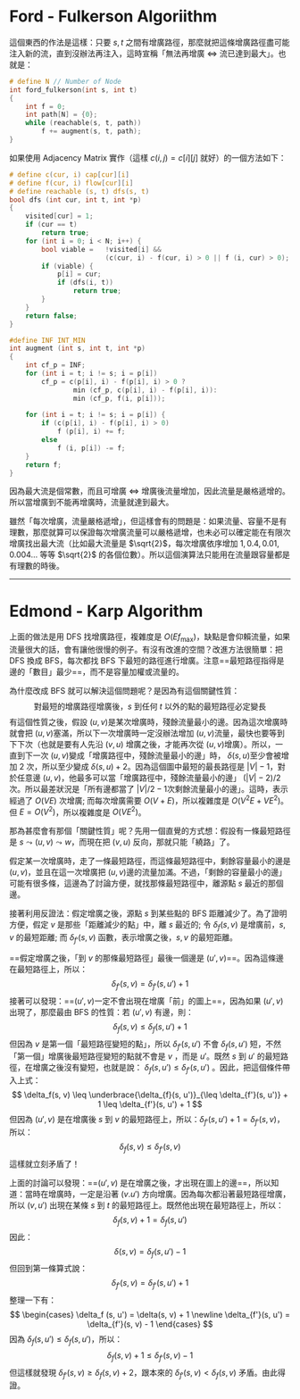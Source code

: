 # Ford - Fulkerson Algoriithm

這個東西的作法是這樣：只要 $s, t$ 之間有增廣路徑，那麼就把這條增廣路徑盡可能注入新的流，直到沒辦法再注入，這時宣稱「無法再增廣 $\iff$ 流已達到最大」。也就是：

```c
# define N // Number of Node
int ford_fulkerson(int s, int t)
{
    int f = 0;
    int path[N] = {0};
	while (reachable(s, t, path))
        f += augment(s, t, path);
}
```

如果使用 Adjacency Matrix 實作（這樣 $c(i, j) = c[i][j]$ 就好）的一個方法如下：

```c
# define c(cur, i) cap[cur][i]
# define f(cur, i) flow[cur][i]
# define reachable (s, t) dfs(s, t)
bool dfs (int cur, int t, int *p)
{
	visited[cur] = 1;
    if (cur == t)
        return true;
    for (int i = 0; i < N; i++) {
		bool viable = 	!visited[i] && 
            			(c(cur, i) - f(cur, i) > 0 || f (i, cur) > 0);
        if (viable) {
        	p[i] = cur;
            if (dfs(i, t))
                return true;
        }
    }
    return false;
}

#define INF INT_MIN
int augment (int s, int t, int *p)
{
    int cf_p = INF;
	for (int i = t; i != s; i = p[i])
        cf_p = c(p[i], i) - f(p[i], i) > 0 ? 
            	min (cf_p, c(p[i], i) - f(p[i], i)):
        		min (cf_p, f(i, p[i]));
    
    for (int i = t; i != s; i = p[i]) {
        if (c(p[i], i) - f(p[i], i) > 0)
            f (p[i], i) += f;
        else 
            f (i, p[i]) -= f;
    }
    return f;
}
```

因為最大流是個常數，而且可增廣 $\iff$ 增廣後流量增加，因此流量是嚴格遞增的。所以當增廣到不能再增廣時，流量就達到最大。

雖然「每次增廣，流量嚴格遞增」，但這樣會有的問題是：如果流量、容量不是有理數，那麼就算可以保證每次增廣流量可以嚴格遞增，也未必可以確定能在有限次增廣找出最大流（比如最大流量是 $\sqrt{2}$，每次增廣依序增加 $1, 0.4, 0.01, 0.004 \dots$ 等等 $\sqrt{2}$ 的各個位數）。所以這個演算法只能用在流量跟容量都是有理數的時後。

---

# Edmond - Karp Algorithm

上面的做法是用 DFS 找增廣路徑，複雜度是 $O(Ef_{\max})$，缺點是會仰賴流量，如果流量很大的話，會有讓他很慢的例子。有沒有改進的空間？改進方法很簡單：把 DFS 換成 BFS，每次都找 BFS 下最短的路徑進行增廣。注意==最短路徑指得是邊的「數目」最少==，而不是容量加權或流量的。

為什麼改成 BFS 就可以解決這個問題呢？是因為有這個關鍵性質：
$$
\text{對最短的增廣路徑增廣後，$s$ 到任何 $t$ 以外的點的最短路徑必定變長}
$$
有這個性質之後，假設 $(u, v)​$ 是某次增廣時，殘餘流量最小的邊。因為這次增廣時就會把 $(u, v)​$ 塞滿，所以下一次增廣時一定沒辦法增加 $(u, v)​$ 流量，最快也要等到下下次（也就是要有人先沿 $(v, u)​$ 增廣之後，才能再次從 $(u, v)​$ 增廣）。所以，一直到下一次 $(u, v)​$ 變成「增廣路徑中，殘餘流量最小的邊」時， $\delta(s, u)​$ 至少會被增加 2 次，所以至少變成 $\delta(s, u) + 2​$。因為這個圖中最短的最長路徑是 $|V| - 1​$，對於任意邊 $(u, v)​$，他最多可以當「增廣路徑中，殘餘流量最小的邊」 $(|V| -2)/2​$ 次。所以最差狀況是「所有邊都當了 $|V|/2 - 1​$ 次剩餘流量最小的邊」。這時，表示經過了 $O(VE)​$ 次增廣; 而每次增廣需要 $O(V + E)​$，所以複雜度是 $O(V^2E + VE^2) ​$。但 $E = O(V^2)​$，所以複雜度是 $O(VE^2)​$。

那為甚麼會有那個「關鍵性質」呢？先用一個直覺的方式想：假設有一條最短路徑是 $s \leadsto (u, v) \leadsto w$，而現在把 $(v, u)$ 反向，那就只能「繞路」了。

假定某一次增廣時，走了一條最短路徑，而這條最短路徑中，剩餘容量最小的邊是 $(u, v)​$，並且在這一次增廣把 $(u, v)​$ 邊的流量加滿。不過，「剩餘的容量最小的邊」可能有很多條，這邊為了討論方便，就找那條最短路徑中，離源點 $s​$ 最近的那個邊。

接著利用反證法：假定增廣之後，源點 $s$ 到某些點的 BFS 距離減少了。為了證明方便，假定 $v$ 是那些「距離減少的點」中，離 $s$ 最近的; 令 $\delta_f(s, v)$ 是增廣前，$s, v$ 的最短距離; 而 $\delta_{f'}(s, v)$ 函數，表示增廣之後，$s, v$ 的最短距離。

==假定增廣之後，「到 $v$ 的那條最短路徑」最後一個邊是 $(u', v)$==。因為這條邊在最短路徑上，所以：
$$
\delta_{f'} (s, v) = \delta_{f'}(s, u') + 1
$$
接著可以發現：==$(u', v)​$ 一定不會出現在增廣「前」的圖上==，因為如果 $(u', v)​$ 出現了，那麼最由 BFS 的性質：若 $(u', v)​$ 有邊，則：
$$
\delta_f(s, v) \leq \delta_f(s, u') + 1
$$
但因為 $v$ 是第一個「最短路徑變短的點」，所以 $\delta_{f'}(s, u')$ 不會 $\delta_{f}(s, u')$ 短，不然「第一個」增廣後最短路徑變短的點就不會是 $v$ ，而是 $u'$。既然 $s$ 到 $u'$ 的最短路徑，在增廣之後沒有變短，也就是說： $\delta_f(s, u')\leq \delta_{f'}(s, u')$ 。因此，把這個條件帶入上式：
$$
\delta_f(s, v) \leq \underbrace{\delta_{f}(s, u')}_{\leq \delta_{f'}(s, u')} + 1 \leq \delta_{f'}(s, u') + 1
$$
但因為 $(u', v)$ 是在增廣後 $s$ 到 $v$ 的最短路徑上，所以：$\delta_{f'}(s, u') + 1 = \delta_{f'}(s, v)$，所以：
$$
\delta_f(s, v) \leq \delta_{f'}(s, v)
$$
這樣就立刻矛盾了！

上面的討論可以發現：==$(u', v)$ 是在增廣之後，才出現在圖上的邊==，所以知道：當時在增廣時，一定是沿著 $(v. u')$ 方向增廣。因為每次都沿著最短路徑增廣，所以 $(v, u')$ 出現在某條 $s$ 到 $t$ 的最短路徑上。既然他出現在最短路徑上，所以：
$$
\delta_f(s, v) + 1 = \delta_f(s, u')
$$
因此：
$$
\delta(s, v) = \delta_f(s, u') - 1
$$
但回到第一條算式說：
$$
\delta_{f'} (s, v) = \delta_{f'}(s, u') + 1
$$
整理一下有：
$$
\begin{cases}
\delta_f (s, u') = \delta(s, v) + 1 \newline
\delta_{f'}(s, u') = \delta_{f'}(s, v) - 1
\end{cases} 
$$
因為 $\delta_f(s, u') \leq \delta_f(s, u')​$，所以：
$$
\delta_f(s, v) + 1 \leq \delta_{f'}(s, v) - 1
$$
但這樣就發現 $\delta_{f'}(s, v)  \geq \delta_f(s, v) + 2$，跟本來的 $\delta_{f'}(s, v) < \delta_f(s, v)$ 矛盾。由此得證。

